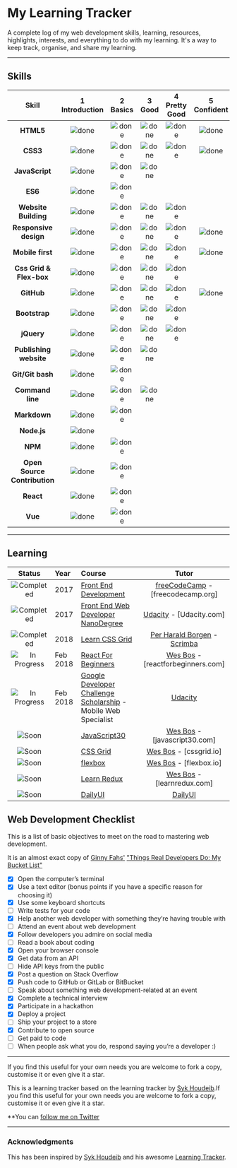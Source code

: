 # My Learning Tracker
A complete log of my web development skills, learning, resources, highlights, interests, and everything to do with my learning. It's a way to keep track, organise, and share my learning.

----

## Skills

[done]: https://user-images.githubusercontent.com/29199184/32275438-8385f5c0-bf0b-11e7-9406-42265f71e2bd.png "Done"

| Skill                        | 1<br>Introduction | 2<br>Basics   | 3<br>Good     | 4<br>Pretty Good | 5<br>Confident | 6<br>Awesome |
| :--------------------------: | :---------------: | :-----------: | :-----------: | :--------------: | :------------: | :----------: |
| **HTML5**                    | ![done][done]     | ![done][done] | ![done][done] | ![done][done]    | ![done][done]  |              |
| **CSS3**                     | ![done][done]     | ![done][done] | ![done][done] | ![done][done]    | ![done][done]  |              |
| **JavaScript**               | ![done][done]     | ![done][done] | ![done][done] |                  |                |              |
| **ES6**                      | ![done][done]     | ![done][done] |               |                  |                |              |
| **Website Building**         | ![done][done]     | ![done][done] | ![done][done] | ![done][done]    |                |              |
| **Responsive design**        | ![done][done]     | ![done][done] | ![done][done] | ![done][done]    | ![done][done]  |              |
| **Mobile first**             | ![done][done]     | ![done][done] | ![done][done] | ![done][done]    | ![done][done]  |              |
| **Css Grid & Flex-box**      | ![done][done]     | ![done][done] | ![done][done] | ![done][done]    |                |              |
| **GitHub**                   | ![done][done]     | ![done][done] | ![done][done] | ![done][done]    | ![done][done]  |              |
| **Bootstrap**                | ![done][done]     | ![done][done] | ![done][done] | ![done][done]    |                |              |
| **jQuery**                   | ![done][done]     | ![done][done] | ![done][done] | ![done][done]    |                |              |
| **Publishing website**       | ![done][done]     | ![done][done] | ![done][done] |                  |                |              |
| **Git/Git bash**             | ![done][done]     | ![done][done] |               |                  |                |
| **Command line**             | ![done][done]     | ![done][done] | ![done][done] |                  |                |              |
| **Markdown**                 | ![done][done]     | ![done][done] |               |                  |                |              |
| **Node.js**                  | ![done][done]     |               |               |                  |                |              |
| **NPM**                      | ![done][done]     | ![done][done] |               |                  |                |              |
| **Open Source Contribution** | ![done][done]     | ![done][done] |               |                  |                |              |
| **React**                    | ![done][done]     | ![done][done] |               |                  |                |              |
| **Vue**                      | ![done][done]     | ![done][done] |               |                  |                |              |

----

## Learning

[//]: # (Status images)

[Completed]: https://user-images.githubusercontent.com/29199184/32275438-8385f5c0-bf0b-11e7-9406-42265f71e2bd.png "Completed"
[In Progress]: https://user-images.githubusercontent.com/29199184/34462881-7305ddac-ee4d-11e7-9b57-589424820da4.png "In Progress"
[Soon]: https://user-images.githubusercontent.com/29199184/34462916-d5c37bd4-ee4d-11e7-9f4a-d57f2243281b.png "Soon"

| Status                      | Year     | Course                                                           | Tutor                               |
| :-------------------------: | :------- | :--------------------------------------------------------------- | :---------------------------------: |
| ![Completed][Completed]     | 2017     | [Front End Development]                                          | [freeCodeCamp] - [freecodecamp.org] |
| ![Completed][Completed]     | 2017     | [Front End Web Developer NanoDegree]                             | [Udacity] - [Udacity.com]           |
| ![Completed][Completed]     | 2018     | [Learn CSS Grid]                                                 | [Per Harald Borgen] - [Scrimba]     |
| ![In Progress][In Progress] | Feb 2018 | [React For Beginners]                                            | [Wes Bos] - [reactforbeginners.com] |
| ![In Progress][In Progress] | Feb 2018 | [Google Developer Challenge Scholarship] - Mobile Web Specialist | [Udacity]                           |
| ![Soon][Soon]               |          | [JavaScript30]                                                   | [Wes Bos] - [javascript30.com]      |
| ![Soon][Soon]               |          | [CSS Grid]                                                       | [Wes Bos] - [cssgrid.io]            |
| ![Soon][Soon]               |          | [flexbox]                                                        | [Wes Bos] - [flexbox.io]            |
| ![Soon][Soon]               |          | [Learn Redux]                                                    | [Wes Bos] - [learnredux.com]        |
| ![Soon][Soon]               |          | [DailyUI]                                                        | [DailyUI]                           |

[//]: # (Reference links to courses)

[React For Beginners]: https://www.reactforbeginners.com
[Front End Web Developer NanoDegree]: https://in.udacity.com/course/front-end-web-developer-nanodegree--nd001/
[DailyUI]: http://www.dailyui.co/
[flexbox]: https://www.flexbox.io
[CSS Grid]: https://www.cssgrid.io
[Front End Development]: https://www.freecodecamp.org/ritikpatni
[Google Developer Challenge Scholarship]: https://www.udacity.com/google-scholarships
[JavaScript30]: https://javascript30.com/
[Learn CSS Grid]: https://scrimba.com/g/gR8PTE
[Learn Redux]: https://learnredux.com

[//]: # (Reference links to tutors)

[freeCodeCamp]: https://www.freecodecamp.org
[Udacity]: https://www.udacity.com
[Wes Bos]: https://twitter.com/wesbos
[Per Harald Borgen]: https://twitter.com/perborgen
[Scrimba]: https://scrimba.com/

## Web Development Checklist

This is a list of basic objectives to meet on the road to mastering web development.

It is an almost exact copy of [Ginny Fahs'](https://twitter.com/ginnyfahs) ["Things Real Developers Do: My Bucket List"](https://blog.prototypr.io/wondering-if-youre-a-real-developer-yet-try-making-a-bucket-list-281275482155)


* [x] Open the computer’s terminal
* [x] Use a text editor (bonus points if you have a specific reason for choosing it)
* [x] Use some keyboard shortcuts
* [ ] Write tests for your code
* [x] Help another web developer with something they’re having trouble with
* [ ] Attend an event about web development
* [x] Follow developers you admire on social media
* [ ] Read a book about coding
* [x] Open your browser console
* [x] Get data from an API
* [ ] Hide API keys from the public
* [x] Post a question on Stack Overflow
* [x] Push code to GitHub or GitLab or BitBucket
* [ ] Speak about something web development-related at an event
* [x] Complete a technical interview
* [x] Participate in a hackathon
* [x] Deploy a project
* [ ] Ship your project to a store
* [x] Contribute to open source
* [ ] Get paid to code
* [ ] When people ask what you do, respond saying you’re a developer :)

----
If you find this useful for your own needs you are welcome to fork a copy, customise it or even give it a star.

This is a learning tracker based on the learning tracker by [Syk Houdeib](https://github.com/Syknapse/My-Learning-Tracker).If you find this useful for your own needs you are welcome to fork a copy, customise it or even give it a star.

**You can [follow me on Twitter](https://twitter.com/03ritikpatni "@03ritikpatni")

----

### Acknowledgments

This has been inspired by [Syk Houdeib](https://github.com/Syknapse) and his awesome [Learning Tracker](https://github.com/Syknapse/My-Learning-Tracker). 

